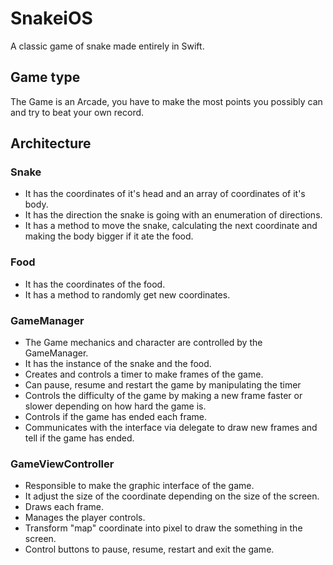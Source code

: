 # SnakeiOS

A classic game of snake made entirely in Swift.

## Game type

The Game is an Arcade, you have to make the most points you possibly can and try to beat your own record.

## Architecture

### Snake
- It has the coordinates of it's head and an array of coordinates of it's body.
- It has the direction the snake is going with an enumeration of directions.
- It has a method to move the snake, calculating the next coordinate and making the body bigger if it ate the food.

### Food
- It has the coordinates of the food.
- It has a method to randomly get new coordinates.

### GameManager

- The Game mechanics and character are controlled by the GameManager.
- It has the instance of the snake and the food.
- Creates and controls a timer to make frames of the game.
- Can pause, resume and restart the game by manipulating the timer
- Controls the difficulty of the game by making a new frame faster or slower depending on how hard the game is.
- Controls if the game has ended each frame.
- Communicates with the interface via delegate to draw new frames and tell if the game has ended.

### GameViewController

- Responsible to make the graphic interface of the game.
- It adjust the size of the coordinate depending on the size of the screen.
- Draws each frame.
- Manages the player controls.
- Transform "map" coordinate into pixel to draw the something in the screen.
- Control buttons to pause, resume, restart and exit the game.
